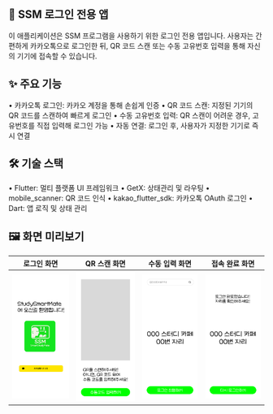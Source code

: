 ## 📱 SSM 로그인 전용 앱

이 애플리케이션은 SSM 프로그램을 사용하기 위한 로그인 전용 앱입니다. 사용자는 간편하게 카카오톡으로 로그인한 뒤, QR 코드 스캔 또는 수동 고유번호 입력을 통해 자신의 기기에 접속할 수 있습니다.


## ✨ 주요 기능
•	카카오톡 로그인: 카카오 계정을 통해 손쉽게 인증
•	QR 코드 스캔: 지정된 기기의 QR 코드를 스캔하여 빠르게 로그인
•	수동 고유번호 입력: QR 스캔이 어려운 경우, 고유번호를 직접 입력해 로그인 가능
•	자동 연결: 로그인 후, 사용자가 지정한 기기로 즉시 연결


## 🛠 기술 스택
•	Flutter: 멀티 플랫폼 UI 프레임워크
•	GetX: 상태관리 및 라우팅
•	mobile_scanner: QR 코드 인식
•	kakao_flutter_sdk: 카카오톡 OAuth 로그인
•	Dart: 앱 로직 및 상태 관리


## 🖼 화면 미리보기

|                    로그인 화면                     |                   QR 스캔 화면                   |                    수동 입력 화면                     |                         접속 완료 화면                          |
|:---------------------------------------------:|:--------------------------------------------:|:-----------------------------------------------:|:---------------------------------------------------------:|
| ![login](./assets/screenshots/login_page.png) | ![qr](./assets/screenshots/qr_scan_page.png) | ![manual](./assets/screenshots/manual_page.png) | ![complete](./assets/screenshots/login_complete_page.png) |